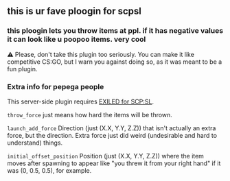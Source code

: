 ## this is ur fave ploogin for scpsl
### this ploogin lets you throw items at ppl. if it has negative values it can look like u poopoo items. very cool

:warning: Please, don't take this plugin too seriously. You can make it like competitive CS:GO, but I warn you against doing so, as it was meant to be a fun plugin.

### Extra info for pepega people
This server-side plugin requires [EXILED for SCP:SL](https://github.com/galaxy119/EXILED/).

`throw_force` just means how hard the items will be thrown.

`launch_add_force` Direction (just (X.X, Y.Y, Z.Z)) that isn't actually an extra force, but the direction. Extra force just did weird (undesirable and hard to understand) things.

`initial_offset_position` Position (just (X.X, Y.Y, Z.Z)) where the item moves after spawning to appear like "you threw it from your right hand" if it was (0, 0.5, 0.5), for example.